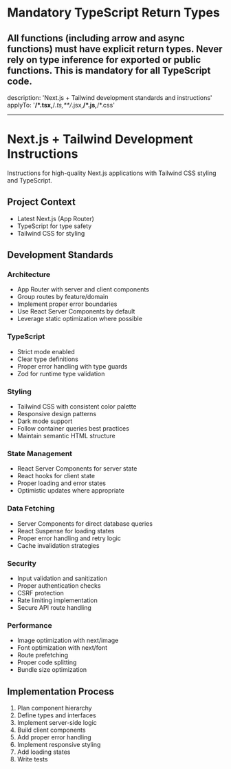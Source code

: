 # Mandatory TypeScript Return Types

## All functions (including arrow and async functions) must have explicit return types. Never rely on type inference for exported or public functions. This is mandatory for all TypeScript code.

description: 'Next.js + Tailwind development standards and instructions'
applyTo: '**/\*.tsx,**/_.ts,\*\*/_.jsx,**/\*.js,**/\*.css'

---

# Next.js + Tailwind Development Instructions

Instructions for high-quality Next.js applications with Tailwind CSS styling and TypeScript.

## Project Context

- Latest Next.js (App Router)
- TypeScript for type safety
- Tailwind CSS for styling

## Development Standards

### Architecture

- App Router with server and client components
- Group routes by feature/domain
- Implement proper error boundaries
- Use React Server Components by default
- Leverage static optimization where possible

### TypeScript

- Strict mode enabled
- Clear type definitions
- Proper error handling with type guards
- Zod for runtime type validation

### Styling

- Tailwind CSS with consistent color palette
- Responsive design patterns
- Dark mode support
- Follow container queries best practices
- Maintain semantic HTML structure

### State Management

- React Server Components for server state
- React hooks for client state
- Proper loading and error states
- Optimistic updates where appropriate

### Data Fetching

- Server Components for direct database queries
- React Suspense for loading states
- Proper error handling and retry logic
- Cache invalidation strategies

### Security

- Input validation and sanitization
- Proper authentication checks
- CSRF protection
- Rate limiting implementation
- Secure API route handling

### Performance

- Image optimization with next/image
- Font optimization with next/font
- Route prefetching
- Proper code splitting
- Bundle size optimization

## Implementation Process

1. Plan component hierarchy
2. Define types and interfaces
3. Implement server-side logic
4. Build client components
5. Add proper error handling
6. Implement responsive styling
7. Add loading states
8. Write tests
